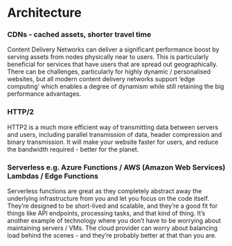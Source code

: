 # Architecture

### CDNs - cached assets, shorter travel time
Content Delivery Networks can deliver a significant performance boost by serving assets from nodes physically near to users. This is particularly beneficial for services that have users that are spread out geographically. There can be challenges, particularly for highly dynamic / personalised websites, but all modern content delivery networks support ‘edge computing’ which enables a degree of dynamism while still retaining the big performance advantages.

### HTTP/2
HTTP2 is a much more efficient way of transmitting data between servers and users, including parallel transmission of data, header compression and binary transmission. It will make your website faster for users, and reduce the bandwidth required - better for the planet.

### Serverless e.g. Azure Functions / AWS (Amazon Web Services) Lambdas / Edge Functions
Serverless functions are great as they completely abstract away the underlying infrastructure from you and let you focus on the code itself. They’re designed to be short-lived and scalable, and they’re a good fit for things like API endpoints, processing tasks, and that kind of thing. It’s another example of technology where you don’t have to be worrying about maintaining servers / VMs. The cloud provider can worry about balancing load behind the scenes - and they’re probably better at that than you are.